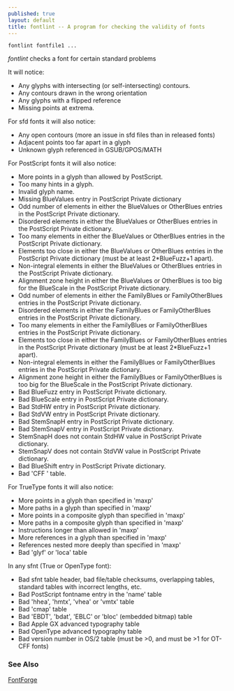 ```yaml
---
published: true
layout: default
title: fontlint -- A program for checking the validity of fonts
---
```



`fontlint fontfile1 ...`

*fontlint* checks a font for certain standard problems

It will notice:

-   Any glyphs with intersecting (or self-intersecting) contours.
-   Any contours drawn in the wrong orientation
-   Any glyphs with a flipped reference
-   Missing points at extrema.

For sfd fonts it will also notice:

-   Any open contours (more an issue in sfd files than in released
    fonts)
-   Adjacent points too far apart in a glyph
-   Unknown glyph referenced in GSUB/GPOS/MATH

For PostScript fonts it will also notice:

-   More points in a glyph than allowed by PostScript.
-   Too many hints in a glyph.
-   Invalid glyph name.
-   Missing BlueValues entry in PostScript Private dictionary
-   Odd number of elements in either the BlueValues or OtherBlues
    entries in the PostScript Private dictionary.
-   Disordered elements in either the BlueValues or OtherBlues entries
    in the PostScript Private dictionary.
-   Too many elements in either the BlueValues or OtherBlues entries in
    the PostScript Private dictionary.
-   Elements too close in either the BlueValues or OtherBlues entries in
    the PostScript Private dictionary (must be at least 2\*BlueFuzz+1
    apart).
-   Non-integral elements in either the BlueValues or OtherBlues entries
    in the PostScript Private dictionary.
-   Alignment zone height in either the BlueValues or OtherBlues is too
    big for the BlueScale in the PostScript Private dictionary.
-   Odd number of elements in either the FamilyBlues or FamilyOtherBlues
    entries in the PostScript Private dictionary.
-   Disordered elements in either the FamilyBlues or FamilyOtherBlues
    entries in the PostScript Private dictionary.
-   Too many elements in either the FamilyBlues or FamilyOtherBlues
    entries in the PostScript Private dictionary.
-   Elements too close in either the FamilyBlues or FamilyOtherBlues
    entries in the PostScript Private dictionary (must be at least
    2\*BlueFuzz+1 apart).
-   Non-integral elements in either the FamilyBlues or FamilyOtherBlues
    entries in the PostScript Private dictionary.
-   Alignment zone height in either the FamilyBlues or FamilyOtherBlues
    is too big for the BlueScale in the PostScript Private dictionary.
-   Bad BlueFuzz entry in PostScript Private dictionary.
-   Bad BlueScale entry in PostScript Private dictionary.
-   Bad StdHW entry in PostScript Private dictionary.
-   Bad StdVW entry in PostScript Private dictionary.
-   Bad StemSnapH entry in PostScript Private dictionary.
-   Bad StemSnapV entry in PostScript Private dictionary.
-   StemSnapH does not contain StdHW value in PostScript Private
    dictionary.
-   StemSnapV does not contain StdVW value in PostScript Private
    dictionary.
-   Bad BlueShift entry in PostScript Private dictionary.
-   Bad 'CFF ' table.

For TrueType fonts it will also notice:

-   More points in a glyph than specified in 'maxp'
-   More paths in a glyph than specified in 'maxp'
-   More points in a composite glyph than specified in 'maxp'
-   More paths in a composite glyph than specified in 'maxp'
-   Instructions longer than allowed in 'maxp'
-   More references in a glyph than specified in 'maxp'
-   References nested more deeply than specified in 'maxp'
-   Bad 'glyf' or 'loca' table

In any sfnt (True or OpenType font):

-   Bad sfnt table header, bad file/table checksums, overlapping tables,
    standard tables with incorrect lengths, etc.
-   Bad PostScript fontname entry in the 'name' table
-   Bad 'hhea', 'hmtx', 'vhea' or 'vmtx' table
-   Bad 'cmap' table
-   Bad 'EBDT', 'bdat', 'EBLC' or 'bloc' (embedded bitmap) table
-   Bad Apple GX advanced typography table
-   Bad OpenType advanced typography table
-   Bad version number in OS/2 table (must be \>0, and must be \>1 for
    OT-CFF fonts)

### See Also

[FontForge](overview.html)
